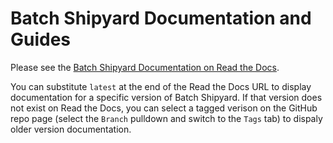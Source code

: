 # Batch Shipyard Documentation and Guides
Please see the
[Batch Shipyard Documentation on Read the Docs](http://batch-shipyard.readthedocs.io/en/latest/).

You can substitute `latest` at the end of the Read the Docs URL to display
documentation for a specific version of Batch Shipyard. If that version does
not exist on Read the Docs, you can select a tagged verison on the GitHub
repo page (select the `Branch` pulldown and switch to the `Tags` tab) to
dispaly older version documentation.
